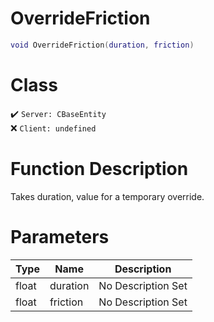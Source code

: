 # OverrideFriction
```lua
void OverrideFriction(duration, friction)
```
# Class
✔️ `Server: CBaseEntity`  
❌ `Client: undefined`  

# Function Description
Takes duration, value for a temporary override.
# Parameters
Type|Name|Description
--|--|--
float|duration|No Description Set
float|friction|No Description Set
